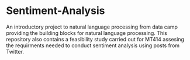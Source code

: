 # Sentiment-Analysis
An introductory project to natural language processing from data camp providing the building blocks for natural language processing. This repository also contains a feasibility study carried out for MT414 assesing the requirments needed to conduct sentiment analysis using posts from Twitter.

